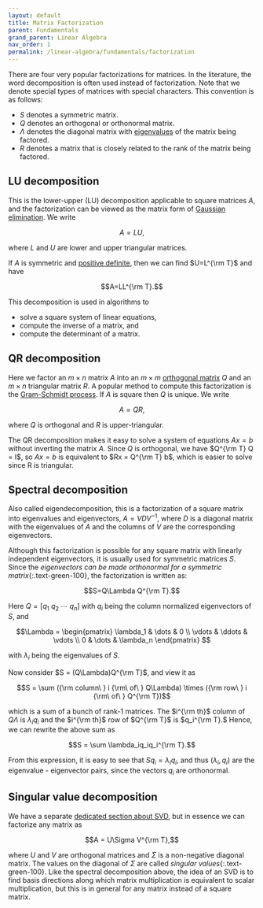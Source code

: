 ```yaml
---
layout: default
title: Matrix Factorization
parent: Fundamentals
grand_parent: Linear Algebra
nav_order: 1
permalink: /linear-algebra/fundamentals/factorization
---
```



There are four very popular factorizations for matrices. In the literature, the word <span class="text-green-200">decomposition</span> is often used instead of <span class="text-green-200">factorization</span>. Note that we denote special types of matrices with special characters. This convention is as follows:

- $S$ denotes a symmetric matrix.
- $Q$ denotes an orthogonal or orthonormal matrix.
- $\Lambda$ denotes the diagonal matrix with [eigenvalues](./eigenvectors) of the matrix being factored.
- $R$ denotes a matrix that is closely related to the rank of the matrix being factored.

## LU decomposition
This is the lower-upper (LU) decomposition applicable to square matrices $A$, and the factorization can be viewed as the matrix form of [Gaussian elimination](https://en.wikipedia.org/wiki/Gaussian_elimination). We write

$$A = LU,$$

where $L$ and $U$ are lower and upper triangular matrices.

If $A$ is symmetric and [positive definite](./psd), then we can find $U=L^{\rm T}$ and have

$$A=LL^{\rm T}.$$

This decomposition is used in algorithms to
- solve a square system of linear equations,
- compute the inverse of a matrix, and
- compute the determinant of a matrix.

## QR decomposition
Here we factor an $m\times n$ matrix $A$ into an $m\times m$ [orthogonal matrix](./orthogonality) $Q$ and an $m\times n$ triangular matrix $R$. A popular method to compute this factorization is the [Gram-Schmidt process](https://en.wikipedia.org/wiki/Gram%E2%80%93Schmidt_process). If $A$ is square then $Q$ is unique. We write

$$A = QR,$$

where $Q$ is orthogonal and $R$ is upper-triangular.

The QR decomposition makes it easy to solve a system of equations $Ax = b$ without inverting the matrix $A$. Since $Q$ is orthogonal, we have $Q^{\rm T} Q = I$, so $Ax=b$ is equivalent to $Rx = Q^{\rm T} b$, which is easier to solve since R is triangular.

## Spectral decomposition
Also called eigendecomposition, this is a factorization of a square matrix into eigenvalues and eigenvectors, $A=VDV^{-1}$, where $D$ is a diagonal matrix with the eigenvalues of $A$ and the columns of $V$ are the corresponding eigenvectors.

Although this factorization is possible for any square matrix with linearly independent eigenvectors, it is usually used for symmetric matrices $S$. Since the *eigenvectors can be made orthonormal for a symmetric matrix*{:.text-green-100}, the factorization is written as:

$$S=Q\Lambda Q^{\rm T}.$$

Here $Q = [q_1\ q_2\ \cdots\ q_n]$ with $q_i$ being the column normalized eigenvectors of $S$, and

$$\Lambda = \begin{pmatrix}
    \lambda_1 & \dots & 0 \\
    \vdots & \ddots & \vdots \\
    0 & \dots & \lambda_n
    \end{pmatrix}
$$

with $\lambda_i$ being the eigenvalues of $S$.

Now consider $S = (Q\Lambda)Q^{\rm T}$, and view it as

$$S = \sum ({\rm column\ } i {\rm\ of\ } Q\Lambda) \times ({\rm row\ } i {\rm\ of\ } Q^{\rm T})$$

which is a sum of a bunch of rank-$1$ matrices. The $i^{\rm th}$ column of $Q\Lambda$ is $\lambda_iq_i$ and the $i^{\rm th}$ row of $Q^{\rm T}$ is $q_i^{\rm T}.$ Hence, we can rewrite the above sum as

$$S = \sum \lambda_iq_iq_i^{\rm T}.$$

From this expression, it is easy to see that $Sq_i = \lambda_iq_i$, and thus $(\lambda_i, q_i)$ are the eigenvalue - eigenvector pairs, since the vectors $q_i$ are orthonormal.

## Singular value decomposition
We have a separate [dedicated section about SVD](./svd), but in essence we can factorize any matrix as

$$A = U\Sigma V^{\rm T},$$

where $U$ and $V$ are orthogonal matrices and $\Sigma$ is a non-negative diagonal matrix. The values on the diagonal of $\Sigma$ are called *singular values*{:.text-green-100}. Like the spectral decomposition above, the idea of an SVD is to find basis directions along which matrix multiplication is equivalent to scalar multiplication, but this is in general for any matrix instead of a square matrix.
